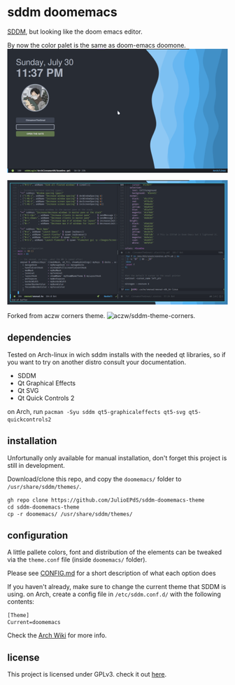 # sddm doomemacs

[SDDM](https://github.com/sddm/sddm), but looking like the doom emacs editor.

By now the color palet is the same as doom-emacs doomone.
![doomone preview](preview/doomone.png)

![doom emacs](preview/doomemacs.png)

Forked from aczw corners theme.
![aczw/sddm-theme-corners](https://github.com/aczw/sddm-theme-corners).

## dependencies
Tested on Arch-linux in wich sddm installs with the needed qt libraries, so if you want to try on another distro consult your documentation.

- SDDM
- Qt Graphical Effects
- Qt SVG
- Qt Quick Controls 2

on Arch, run `pacman -Syu sddm qt5-graphicaleffects qt5-svg qt5-quickcontrols2`

## installation
Unfortunally only available for manual installation, don't forget this project is still in development.

Download/clone this repo, and copy the `doomemacs/` folder to `/usr/share/sddm/themes/`.

```
gh repo clone https://github.com/JulioEPdS/sddm-doomemacs-theme
cd sddm-doomemacs-theme
cp -r doomemacs/ /usr/share/sddm/themes/
```

## configuration
A little pallete colors, font and distribution of the elements can be tweaked via the `theme.conf` file (inside `doomemacs/` folder).

Please see [CONFIG.md](CONFIG.md) for a short description of what each option does

If you haven't already, make sure to change the current theme that SDDM is using. on Arch, create a config file in `/etc/sddm.conf.d/` with the following contents:

```
[Theme]
Current=doomemacs
```

Check the [Arch Wiki](https://wiki.archlinux.org/title/SDDM#Configuration) for more info.

## license

This project is licensed under GPLv3. check it out [here](LICENSE).
